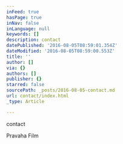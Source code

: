 ```yaml
---
inFeed: true
hasPage: true
inNav: false
inLanguage: null
keywords: []
description: contact
datePublished: '2016-08-05T08:59:01.354Z'
dateModified: '2016-08-05T08:59:00.553Z'
title: ''
author: []
via: {}
authors: []
publisher: {}
starred: false
sourcePath: _posts/2016-08-05-contact.md
url: contact/index.html
_type: Article

---
```

contact

Pravaha Film